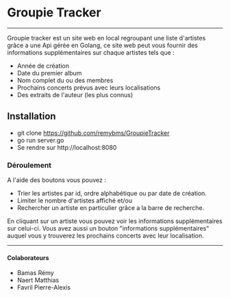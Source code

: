 # Groupie Tracker

*** 
Groupie tracker est un site web en local regroupant une liste d'artistes grâce a une Api gérée en Golang, ce site web peut vous fournir des informations supplémentaires sur chaque artistes tels que :

- Année de création 
- Date du premier album 
- Nom complet du ou des membres 
- Prochains concerts prévus avec leurs localisations
- Des extraits de l'auteur (les plus connus)


## Installation
- git clone https://github.com/remybms/GroupieTracker
- go run server.go 
- Se rendre sur http://localhost:8080


### Déroulement
A l'aide des boutons vous pouvez :
- Trier les artistes par id, ordre alphabétique ou par date de création.
- Limiter le nombre d'artistes affiché et/ou 
- Rechercher un artiste en particulier grâce a la barre de recherche.

En cliquant sur un artiste vous pouvez voir les informations supplémentaires sur celui-ci.
Vous avez aussi un bouton "informations supplémentaires" auquel vous y trouverez les prochains concerts avec leur localisation.

***

#### Colaborateurs 
- Bamas Rémy
- Naert Matthias
- Favril Pierre-Alexis